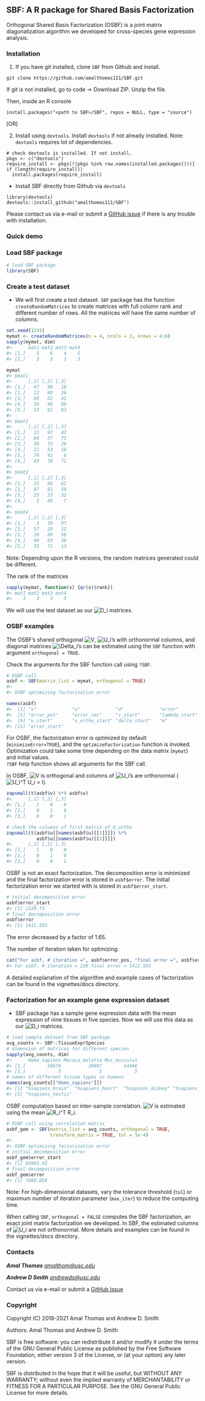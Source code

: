 
<!-- README.md is generated from README.Rmd. Please edit that file -->

## SBF: A R package for Shared Basis Factorization

Orthogonal Shared Basis Factorization (OSBF) is a joint matrix
diagonalization algorithm we developed for cross-species gene expression
analysis.

### Installation

1.  If you have git installed, clone `SBF` from Github and install.

<!-- -->

    git clone https://github.com/amalthomas111/SBF.git

If git is not installed, go to code -&gt; Download ZIP. Unzip the file.

Then, inside an R console

    install.packages("<path to SBF>/SBF", repos = NULL, type = "source")

\[OR\]

2.  Install using `devtools`. Install `devtools` if not already
    installed. Note: `devtools` requires lot of dependencies.

<!-- -->

    # check devtools is installed. If not install.
    pkgs <- c("devtools")
    require_install <- pkgs[!(pkgs %in% row.names(installed.packages()))]
    if (length(require_install))
      install.packages(require_install)

-   Install SBF directly from Github via `devtools`

<!-- -->

    library(devtools)
    devtools::install_github("amalthomas111/SBF")

Please contact us via e-mail or submit a [GitHub
issue](https://github.com/amalthomas111/SBF/issues) if there is any
trouble with installation.

### Quick demo

### Load SBF package

``` r
# load SBF package
library(SBF)
```

### Create a test dataset

-   We will first create a test dataset. `SBF` package has the function
    `createRandomMatrices` to create matrices with full column rank and
    different number of rows. All the matrices will have the same number
    of columns.

``` r
set.seed(1231)
mymat <- createRandomMatrices(n = 4, ncols = 3, nrows = 4:6)
sapply(mymat, dim)
#>      mat1 mat2 mat3 mat4
#> [1,]    5    6    4    5
#> [2,]    3    3    3    3
```

``` r
mymat
#> $mat1
#>      [,1] [,2] [,3]
#> [1,]   47   98   10
#> [2,]   12   40   26
#> [3,]   60   62   41
#> [4,]   36   46   89
#> [5,]   53   61   83
#> 
#> $mat2
#>      [,1] [,2] [,3]
#> [1,]   12   92   42
#> [2,]   84   37   73
#> [3,]   38   33   29
#> [4,]   11   53   18
#> [5,]   74   41    6
#> [6,]   43   78   71
#> 
#> $mat3
#>      [,1] [,2] [,3]
#> [1,]   15   96   62
#> [2,]   87   81   59
#> [3,]   33   53   32
#> [4,]    3   69    7
#> 
#> $mat4
#>      [,1] [,2] [,3]
#> [1,]    3   39   97
#> [2,]   57   29   22
#> [3,]   20   89   58
#> [4,]   90   63   36
#> [5,]   35   71   13
```

Note: Depending upon the R versions, the random matrices generated could
be different.

The rank of the matrices

``` r
sapply(mymat, function(x) {qr(x)$rank})
#> mat1 mat2 mat3 mat4 
#>    3    3    3    3
```

We will use the test dataset as our
![D\_i](https://latex.codecogs.com/png.image?%5Cdpi%7B110%7D&space;%5Cbg_white&space;D_i "D_i")
matrices.

### OSBF examples

The OSBF’s shared orthogonal
![V](https://latex.codecogs.com/png.image?%5Cdpi%7B110%7D&space;%5Cbg_white&space;V "V"),
![U\_i](https://latex.codecogs.com/png.image?%5Cdpi%7B110%7D&space;%5Cbg_white&space;U_i "U_i")’s
with orthonormal columns, and diagonal matrices
![\\Delta\_i](https://latex.codecogs.com/png.image?%5Cdpi%7B110%7D&space;%5Cbg_white&space;%5CDelta_i "\Delta_i")’s
can be estimated using the `SBF` function with argument
`orthogonal = TRUE`.

Check the arguments for the SBF function call using `?SBF`.

``` r
# OSBF call
asbf <- SBF(matrix_list = mymat, orthogonal = TRUE)
#> 
#> OSBF optimizing factorization error
```

``` r
names(asbf)
#>  [1] "v"             "u"             "d"             "error"        
#>  [5] "error_pos"     "error_vec"     "v_start"       "lambda_start" 
#>  [9] "u_start"       "u_ortho_start" "delta_start"   "m"            
#> [13] "error_start"
```

For OSBF, the factorization error is optimized by default
(`minimizeError=TRUE`), and the `optimizeFactorization` function is
invoked. Optimization could take some time depending on the data matrix
(`mymat`) and initial values.  
`?SBF` help function shows all arguments for the SBF call.

In OSBF,
![V](https://latex.codecogs.com/png.image?%5Cdpi%7B110%7D&space;%5Cbg_white&space;V "V")
is orthogonal and columns of
![U\_i](https://latex.codecogs.com/png.image?%5Cdpi%7B110%7D&space;%5Cbg_white&space;U_i "U_i")’s
are orthonormal
(![U\_i^T U\_i = I](https://latex.codecogs.com/png.image?%5Cdpi%7B110%7D&space;%5Cbg_white&space;U_i%5ET%20U_i%20%3D%20I "U_i^T U_i = I")).

``` r
zapsmall(t(asbf$v) %*% asbf$v)
#>      [,1] [,2] [,3]
#> [1,]    1    0    0
#> [2,]    0    1    0
#> [3,]    0    0    1
```

``` r
# check the columns of first matrix of U_ortho
zapsmall(t(asbf$u[[names(asbf$u)[[1]]]]) %*%
           asbf$u[[names(asbf$u)[[1]]]])
#>      [,1] [,2] [,3]
#> [1,]    1    0    0
#> [2,]    0    1    0
#> [3,]    0    0    1
```

OSBF is not an exact factorization. The decomposition error is minimized
and the final factorization error is stored in `asbf$error`. The initial
factorization error we started with is stored in `asbf$error_start`.

``` r
# initial decomposition error
asbf$error_start
#> [1] 2329.73
# final decomposition error
asbf$error
#> [1] 1411.555
```

The error decreased by a factor of 1.65.

The number of iteration taken for optimizing:

``` r
cat("For asbf, # iteration =", asbf$error_pos, "final error =", asbf$error)
#> For asbf, # iteration = 220 final error = 1411.555
```

A detailed explanation of the algorithm and example cases of
factorization can be found in the vignettes/docs directory.

### Factorization for an example gene expression dataset

-   SBF package has a sample gene expression data with the mean
    expression of nine tissues in five species. Now we will use this
    data as our
    ![D\_i](https://latex.codecogs.com/png.image?%5Cdpi%7B110%7D&space;%5Cbg_white&space;D_i "D_i")
    matrices.

``` r
# load sample dataset from SBF package
avg_counts <- SBF::TissueExprSpecies
# dimension of matrices for different species
sapply(avg_counts, dim)
#>      Homo_sapiens Macaca_mulatta Mus_musculus
#> [1,]        58676          30807        54446
#> [2,]            5              5            5
# names of different tissue types in humans
names(avg_counts[["Homo_sapiens"]])
#> [1] "hsapiens_brain"  "hsapiens_heart"  "hsapiens_kidney" "hsapiens_liver" 
#> [5] "hsapiens_testis"
```

OSBF computation based on inter-sample correlation.
![V](https://latex.codecogs.com/png.image?%5Cdpi%7B110%7D&space;%5Cbg_white&space;V "V")
is estimated using the mean
![R\_i^T R\_i](https://latex.codecogs.com/png.image?%5Cdpi%7B110%7D&space;%5Cbg_white&space;R_i%5ET%20R_i "R_i^T R_i").

``` r
# OSBF call using correlation matrix
asbf_gem <- SBF(matrix_list = avg_counts, orthogonal = TRUE,
                transform_matrix = TRUE, tol = 1e-4)
#> 
#> OSBF optimizing factorization error
# initial decomposition error
asbf_gem$error_start
#> [1] 65865.92
# final decomposition error
asbf_gem$error
#> [1] 7088.058
```

Note: For high-dimensional datasets, vary the tolerance threshold
(`tol`) or maximum number of iteration parameter (`max_iter`) to reduce
the computing time.

When calling `SBF`, `orthogonal = FALSE` computes the SBF factorization,
an exact joint matrix factorization we developed. In SBF, the estimated
columns of
![U\_i](https://latex.codecogs.com/png.image?%5Cdpi%7B110%7D&space;%5Cbg_white&space;U_i "U_i")
are not orthonormal. More details and examples can be found in the
vignettes/docs directory.

### Contacts

***Amal Thomas*** *<amalthom@usc.edu>*

***Andrew D Smith*** *<andrewds@usc.edu>*

Contact us via e-mail or submit a [GitHub
issue](https://github.com/amalthomas111/SBF/issues)

### Copyright

Copyright (C) 2018-2021 Amal Thomas and Andrew D. Smith

Authors: Amal Thomas and Andrew D. Smith

SBF is free software: you can redistribute it and/or modify it under the
terms of the GNU General Public License as published by the Free
Software Foundation, either version 3 of the License, or (at your
option) any later version.

SBF is distributed in the hope that it will be useful, but WITHOUT ANY
WARRANTY; without even the implied warranty of MERCHANTABILITY or
FITNESS FOR A PARTICULAR PURPOSE. See the GNU General Public License for
more details.
